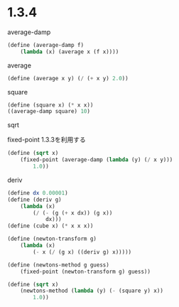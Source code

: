 # 1.3.4

average-damp

```scheme
(define (average-damp f)
    (lambda (x) (average x (f x))))
```

average

```scheme
(define (average x y) (/ (+ x y) 2.0))
```

square

```scheme
(define (square x) (* x x))
((average-damp square) 10)
```

sqrt

fixed-point 1.3.3を利用する

```scheme
(define (sqrt x)
    (fixed-point (average-damp (lambda (y) (/ x y)))
        1.0))
```

deriv

```scheme
(define dx 0.00001)
(define (deriv g)
    (lambda (x)
        (/ (- (g (+ x dx)) (g x))
            dx)))
(define (cube x) (* x x x))
```

```scheme
(define (newton-transform g)
    (lambda (x)
        (- x (/ (g x) ((deriv g) x)))))

(define (newtons-method g guess)
    (fixed-point (newton-transform g) guess))

(define (sqrt x)
    (newtons-method (lambda (y) (- (square y) x))
        1.0))
```
